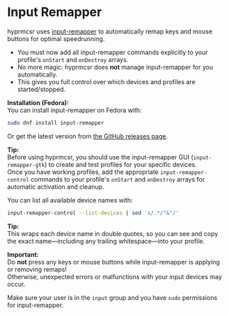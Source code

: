 # Input Remapper

hyprmcsr uses [input-remapper](https://github.com/sezanzeb/input-remapper) to automatically remap keys and mouse buttons for optimal speedrunning.

- You must now add all input-remapper commands explicitly to your profile's `onStart` and `onDestroy` arrays.
- No more magic: hyprmcsr does **not** manage input-remapper for you automatically.
- This gives you full control over which devices and profiles are started/stopped.

**Installation (Fedora):**  
You can install input-remapper on Fedora with:
```bash
sudo dnf install input-remapper
```
Or get the latest version from [the GitHub releases page](https://github.com/sezanzeb/input-remapper/releases).

**Tip:**  
Before using hyprmcsr, you should use the input-remapper GUI (`input-remapper-gtk`) to create and test profiles for your specific devices.  
Once you have working profiles, add the appropriate `input-remapper-control` commands to your profile's `onStart` and `onDestroy` arrays for automatic activation and cleanup.

You can list all available device names with:
```bash
input-remapper-control --list-devices | sed 's/.*/"&"/'
```
**Tip:**  
This wraps each device name in double quotes, so you can see and copy the exact name—including any trailing whitespace—into your profile.

**Important:**  
Do **not** press any keys or mouse buttons while input-remapper is applying or removing remaps!  
Otherwise, unexpected errors or malfunctions with your input devices may occur.

Make sure your user is in the `input` group and you have `sudo` permissions for input-remapper.
